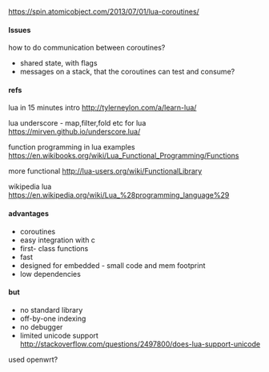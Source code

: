 

https://spin.atomicobject.com/2013/07/01/lua-coroutines/

#### Issues

how to do communication between coroutines?

  - shared state, with flags
  - messages on a stack, that the coroutines can test and consume?


#### refs

lua in 15 minutes intro http://tylerneylon.com/a/learn-lua/

lua underscore - map,filter,fold etc for lua https://mirven.github.io/underscore.lua/

function programming in lua examples https://en.wikibooks.org/wiki/Lua_Functional_Programming/Functions

more functional http://lua-users.org/wiki/FunctionalLibrary

wikipedia lua https://en.wikipedia.org/wiki/Lua_%28programming_language%29

#### advantages
  - coroutines
  - easy integration with c
  - first- class functions
  - fast
  - designed for embedded - small code and mem footprint
  - low dependencies

#### but
  - no standard library
  - off-by-one indexing
  - no debugger
  - limited unicode support  http://stackoverflow.com/questions/2497800/does-lua-support-unicode

used
  openwrt?


